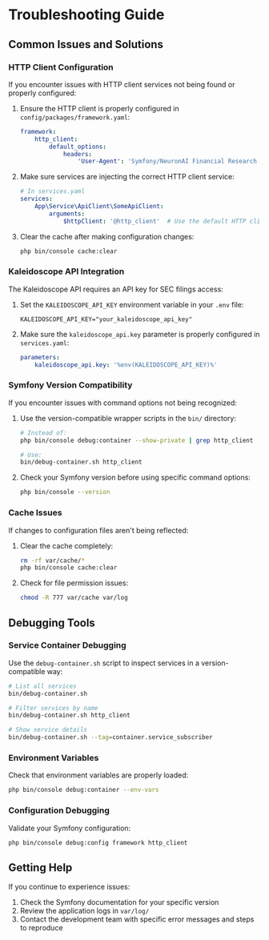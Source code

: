 # Troubleshooting Guide

## Common Issues and Solutions

### HTTP Client Configuration

If you encounter issues with HTTP client services not being found or properly configured:

1. Ensure the HTTP client is properly configured in `config/packages/framework.yaml`:
   ```yaml
   framework:
       http_client:
           default_options:
               headers:
                   'User-Agent': 'Symfony/NeuronAI Financial Research Application'
   ```

2. Make sure services are injecting the correct HTTP client service:
   ```yaml
   # In services.yaml
   services:
       App\Service\ApiClient\SomeApiClient:
           arguments:
               $httpClient: '@http_client'  # Use the default HTTP client
   ```

3. Clear the cache after making configuration changes:
   ```bash
   php bin/console cache:clear
   ```

### Kaleidoscope API Integration

The Kaleidoscope API requires an API key for SEC filings access:

1. Set the `KALEIDOSCOPE_API_KEY` environment variable in your `.env` file:
   ```
   KALEIDOSCOPE_API_KEY="your_kaleidoscope_api_key"
   ```

2. Make sure the `kaleidoscope_api.key` parameter is properly configured in `services.yaml`:
   ```yaml
   parameters:
       kaleidoscope_api.key: '%env(KALEIDOSCOPE_API_KEY)%'
   ```

### Symfony Version Compatibility

If you encounter issues with command options not being recognized:

1. Use the version-compatible wrapper scripts in the `bin/` directory:
   ```bash
   # Instead of:
   php bin/console debug:container --show-private | grep http_client

   # Use:
   bin/debug-container.sh http_client
   ```

2. Check your Symfony version before using specific command options:
   ```bash
   php bin/console --version
   ```

### Cache Issues

If changes to configuration files aren't being reflected:

1. Clear the cache completely:
   ```bash
   rm -rf var/cache/*
   php bin/console cache:clear
   ```

2. Check for file permission issues:
   ```bash
   chmod -R 777 var/cache var/log
   ```

## Debugging Tools

### Service Container Debugging

Use the `debug-container.sh` script to inspect services in a version-compatible way:

```bash
# List all services
bin/debug-container.sh

# Filter services by name
bin/debug-container.sh http_client

# Show service details
bin/debug-container.sh --tag=container.service_subscriber
```

### Environment Variables

Check that environment variables are properly loaded:

```bash
php bin/console debug:container --env-vars
```

### Configuration Debugging

Validate your Symfony configuration:

```bash
php bin/console debug:config framework http_client
```

## Getting Help

If you continue to experience issues:

1. Check the Symfony documentation for your specific version
2. Review the application logs in `var/log/`
3. Contact the development team with specific error messages and steps to reproduce
